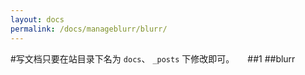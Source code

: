 ```yaml
---
layout: docs
permalink: /docs/manageblurr/blurr/
---
```


#写文档只要在站目录下名为 `docs`、 `_posts` 下修改即可。　　##1
##blurr　　　



